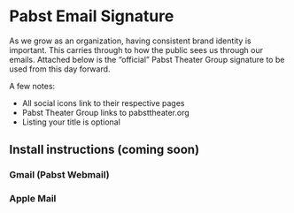# Pabst Email Signature
As we grow as an organization, having consistent brand identity is important.
This carries through to how the public sees us through our emails.
Attached below is the “official” Pabst Theater Group signature to be used from this day forward.

A few notes:
- All social icons link to their respective pages
- Pabst Theater Group links to pabsttheater.org
- Listing your title is optional

## Install instructions (coming soon)

### Gmail (Pabst Webmail)


### Apple Mail